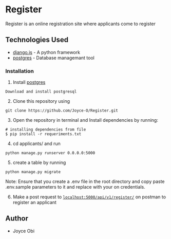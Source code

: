 # Register
Register is an online registration site where applicants come to register

## Technologies Used
* [django.js](https://www.djangoproject.com/) - A python framework
* [postgres](https://www.postgresql.org/) - Database managemant tool


### Installation

1. Install  [postgres](https://www.postgresql.org/)
```
Download and install postgresql
```

2. Clone this repository using
```
git clone https://github.com/Joyce-O/Register.git
```
3. Open the repository in terminal and Install dependencies by running:
```
# installing dependencies from file
$ pip install -r requeriments.txt
```
4. cd applicants/ and run
```
python manage.py runserver 0.0.0.0:5000
```
5. create a table by running
```
python manage.py migrate
```
Note: Ensure that you create a .env file in the root directory and copy paste .env.sample parameters to it and replace with your on credentials.

6. Make a post request to [`localhost:5000/api/v1/register/`](localhost:5000/api/v1/register) on postman to register an applicant

    
## Author
* Joyce Obi
